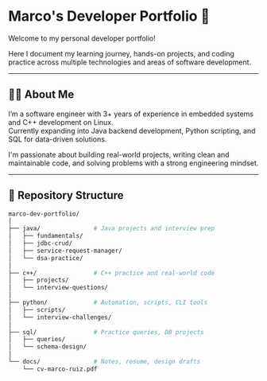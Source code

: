 # Marco's Developer Portfolio 🚀

Welcome to my personal developer portfolio!

Here I document my learning journey, hands-on projects, and coding practice across multiple technologies and areas of software development.

---

## 👨‍💻 About Me

I’m a software engineer with 3+ years of experience in embedded systems and C++ development on Linux.  
Currently expanding into Java backend development, Python scripting, and SQL for data-driven solutions.

I'm passionate about building real-world projects, writing clean and maintainable code, and solving problems with a strong engineering mindset.

---

## 📁 Repository Structure

```bash
marco-dev-portfolio/
│
├── java/               # Java projects and interview prep
│   ├── fundamentals/
│   ├── jdbc-crud/
│   ├── service-request-manager/
│   └── dsa-practice/
│
├── c++/                # C++ practice and real-world code
│   ├── projects/
│   └── interview-questions/
│
├── python/             # Automation, scripts, CLI tools
│   ├── scripts/
│   └── interview-challenges/
│
├── sql/                # Practice queries, DB projects
│   ├── queries/
│   └── schema-design/
│
└── docs/               # Notes, resume, design drafts
    └── cv-marco-ruiz.pdf

